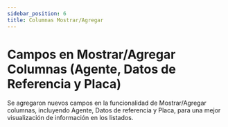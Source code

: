 ```yaml
---
sidebar_position: 6
title: Columnas Mostrar/Agregar
---
```


# Campos en Mostrar/Agregar Columnas (Agente, Datos de Referencia y Placa)

Se agregaron nuevos campos en la funcionalidad de Mostrar/Agregar columnas, incluyendo Agente, Datos de referencia y Placa, para una mejor visualización de información en los listados.
